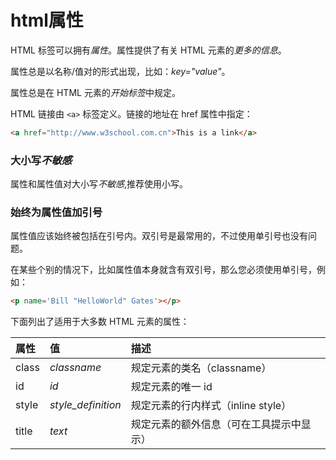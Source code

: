 # html属性

HTML 标签可以拥有*属性*。属性提供了有关 HTML 元素的*更多的信息*。

属性总是以名称/值对的形式出现，比如：*key="value"*。

属性总是在 HTML 元素的*开始标签*中规定。

HTML 链接由 `<a>` 标签定义。链接的地址在 href 属性中指定：

```html
<a href="http://www.w3school.com.cn">This is a link</a>
```

### 大小写*不敏感*

属性和属性值对大小写*不敏感*,推荐使用小写。

### 始终为属性值加引号

属性值应该始终被包括在引号内。双引号是最常用的，不过使用单引号也没有问题。

在某些个别的情况下，比如属性值本身就含有双引号，那么您必须使用单引号，例如：

```html
<p name='Bill "HelloWorld" Gates'></p>
```

下面列出了适用于大多数 HTML 元素的属性：

| 属性  | 值                 | 描述                                     |
| :---- | :----------------- | :--------------------------------------- |
| class | *classname*        | 规定元素的类名（classname）              |
| id    | *id*               | 规定元素的唯一 id                        |
| style | *style_definition* | 规定元素的行内样式（inline style）       |
| title | *text*             | 规定元素的额外信息（可在工具提示中显示） |

